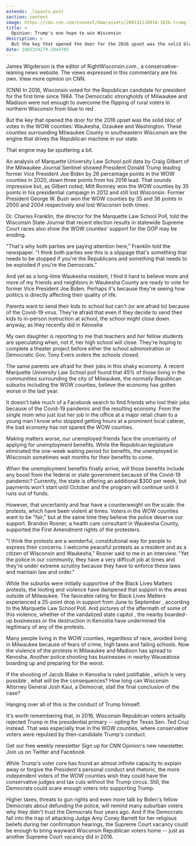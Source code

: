 ```yaml
--- 
extends: _layouts.post 
section: content 
image: https://cdn.cnn.com/cnnnext/dam/assets/200131110016-102b-trump-lead-image-super-tease.jpg 
title: > 
  Opinion: Trump's one hope to win Wisconsin 
description: > 
  But the key that opened the door for the 2016 upset was the solid bloc of votes in the WOW counties: Waukesha, Ozaukee and Washington.These counties surrounding Milwaukee County in southeastern Wisconsin are the engine that drives the Republican machine in our state.That sounds impressive but, as Gilbert noted, Mitt Romney won the WOW counties by 35 points in his presidential campaign in 2012 and still lost Wisconsin.It's worth remembering that, in 2016, Wisconsin Republican voters actually rejected Trump in the presidential primary -- opting for Texas Sen. Ted Cruz instead.That was especially true in the WOW counties, where conservative voters were repulsed by then-candidate Trump's conduct. 
date: 1602334279.2944705 
--- 
```

James Wigderson is the editor of RightWisconsin.com , a conservative-leaning news website. The views expressed in this commentary are his own. View more opinion on CNN.

(CNN) In 2016, Wisconsin voted for the Republican candidate for president for the first time since 1984. The Democratic strongholds of Milwaukee and Madison were not enough to overcome the flipping of rural voters in northern Wisconsin from blue to red .

But the key that opened the door for the 2016 upset was the solid bloc of votes in the WOW counties: Waukesha, Ozaukee and Washington. These counties surrounding Milwaukee County in southeastern Wisconsin are the engine that drives the Republican machine in our state.

That engine may be sputtering a bit.

An analysis of Marquette University Law School poll data by Craig Gilbert of the Milwaukee Journal Sentinel showed President Donald Trump leading former Vice President Joe Biden by 26 percentage points in the WOW counties in 2020, down three points from his 2016 lead. That sounds impressive but, as Gilbert noted, Mitt Romney won the WOW counties by 35 points in his presidential campaign in 2012 and still lost Wisconsin. Former President George W. Bush won the WOW counties by 35 and 36 points in 2000 and 2004 respectively and lost Wisconsin both times.

Dr. Charles Franklin, the director for the Marquette Law School Poll, told the Wisconsin State Journal that recent election results in statewide Supreme Court races also show the WOW counties' support for the GOP may be eroding.

"That's why both parties are paying attention here," Franklin told the newspaper. "I think both parties see this is a slippage that's something that needs to be stopped if you're the Republicans and something that needs to be exploited if you're the Democrats."

And yet as a long-time Waukesha resident, I find it hard to believe more and more of my friends and neighbors in Waukesha County are ready to vote for former Vice President Joe Biden. Perhaps it's because they're seeing how politics is directly affecting their quality of life.

Parents want to send their kids to school but can't (or are afraid to) because of the Covid-19 virus. They're afraid that even if they decide to send their kids to in-person instruction at school, the school might close down anyway, as they recently did in Kenosha

My own daughter is reporting to me that teachers and her fellow students are speculating when, not if, her high school will close. They're hoping to complete a theater project before either the school administration or Democratic Gov. Tony Evers orders the schools closed.

The same parents are afraid for their jobs in this shaky economy. A recent Marquette University Law School poll found that 45% of those living in the communities surrounding the city of Milwaukee, the normally Republican suburbs including the WOW counties, believe the economy has gotten worse in the last year.

It doesn't take much of a Facebook search to find friends who lost their jobs because of the Covid-19 pandemic and the resulting economy. From the single mom who just lost her job in the office at a major retail chain to a young man I know who stopped getting hours at a prominent local caterer, the bad economy has not spared the WOW counties.

Making matters worse, our unemployed friends face the uncertainty of applying for unemployment benefits. While the Republican legislature eliminated the one-week waiting period for benefits, the unemployed in Wisconsin sometimes wait months for their benefits to come.

When the unemployment benefits finally arrive, will those benefits include any boost from the federal or state government because of the Covid-19 pandemic? Currently, the state is offering an additional $300 per week, but payments won't start until October and the program will continue until it runs out of funds.

However, that uncertainty and fear have a counterweight on the scale: the protests, which have been violent at times. Voters in the WOW counties want to be "fair," but at the same time they believe the police deserve our support. Brandon Rosner, a health care consultant in Waukesha County, supported the First Amendment rights of the protesters.

"I think the protests are a wonderful, constitutional way for people to express their concerns. I welcome peaceful protests as a resident and as a citizen of Wisconsin and Waukesha," Rosner said to me in an interview. "Yet the police in our community, they have a very difficult job at times and they're under extreme scrutiny because they have to enforce these laws and maintain law and order."

While the suburbs were initially supportive of the Black Lives Matters protests, the looting and violence have dampened that support in the areas outside of Milwaukee. The favorable rating for Black Lives Matters experienced a 25-point drop in support from June to September , according to the Marquette Law School Poll. And pictures of the aftermath of some of this violence, whether of the vandalized state capitol , the nearby boarded-up businesses or the destruction in Kenosha have undermined the legitimacy of any of the protests.

Many people living in the WOW counties, regardless of race, avoided living in Milwaukee because of fears of crime, high taxes and failing schools. Now the violence of the protests in Milwaukee and Madison has spread to Kenosha. Another police shooting has businesses in nearby Wauwatosa boarding up and preparing for the worst.

If the shooting of Jacob Blake in Kenosha is ruled justifiable , which is very possible , what will be the consequences? How long can Wisconsin Attorney General Josh Kaul, a Democrat, stall the final conclusion of the case?

Hanging over all of this is the conduct of Trump himself.

It's worth remembering that, in 2016, Wisconsin Republican voters actually rejected Trump in the presidential primary -- opting for Texas Sen. Ted Cruz instead. That was especially true in the WOW counties, where conservative voters were repulsed by then-candidate Trump's conduct.

Get our free weekly newsletter Sign up for CNN Opinion's new newsletter. Join us on Twitter and Facebook

While Trump's voter core has found an almost infinite capacity to explain away or forgive the President's personal conduct and rhetoric, the more independent voters of the WOW counties wish they could have the conservative judges and tax cuts without the Trump circus. Still, the Democrats could scare enough voters into supporting Trump.

Higher taxes, threats to gun rights and even more talk by Biden's fellow Democrats about defunding the police, will remind many suburban voters why they didn't trust the Democrats four years ago. And if the Democrats fall into the trap of attacking Judge Amy Coney Barrett for her religious beliefs during her confirmation hearings, the Supreme Court vacancy could be enough to bring wayward Wisconsin Republican voters home -- just as another Supreme Court vacancy did in 2016.